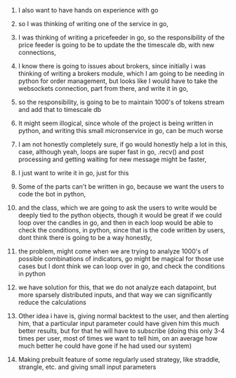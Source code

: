 1. I also want to have hands on experience with go
2. so I was thinking of writing one of the service in go, 
3. I was thinking of writing a pricefeeder in go,
so the responsibility of the price feeder is going to be to update the the timescale db, with new connections, 
4. I know there is going to issues about brokers, since initially i was thinking of writing a brokers module, which I am going to be needing in python for order management, but looks like I would have to take the websockets connection, part from there, and write it in go, 
5. so the responsibility, is going to be to maintain 1000's of tokens stream and add that to timescale db
6. It might seem illogical, since whole of the project is being written in python, and writing this small micronservice in go, can be much worse
7. I am not honestly completely sure, if go would honestly help a lot in this, case, although yeah, loops are super fast in go, .recv() and post processing and getting waiting for new message might be faster, 
8. I just want to write it in go, just for this

9. Some of the parts can't be written in go, because we want the users to code the bot in python, 
10. and the class, which we are going to ask the users to write would be deeply tied to the python objects, though it would be great if we could loop over the candles in go, and then in each loop would be able to check the conditions, in python, since that is the code written by users, dont think there is going to be a way honestly, 
11. the problem, might come when we are trying to analyze 1000's of possible combinations of indicators, go might be magical for those use cases but I dont think we can loop over in go, and check the conditions in python
12. we have solution for this, that we do not analyze each datapoint, but more sparsely distributed inputs, and that way we can significantly reduce the calculations
13. Other idea i have is, giving normal backtest to the user, and then alerting him, that a particular input parameter could have given him this much better results, but for that he will have to subscribe (doing this only 3-4 times per user, most of times we want to tell him, on an average how much better he could have gone if he had used our system)
14. Making prebuilt feature of some regularly used strategy, like straddle, strangle, etc. and giving small input parameters